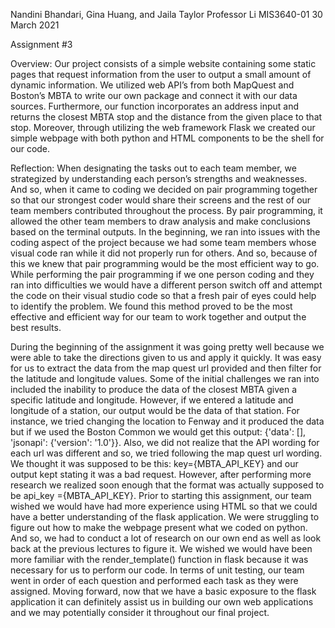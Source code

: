 Nandini Bhandari, Gina Huang, and Jaila Taylor
Professor Li
MIS3640-01
30 March 2021

Assignment #3

Overview:
Our project consists of a simple website containing some static pages that request information from the user to output a small amount of dynamic information. We utilized web API’s from both MapQuest and Boston’s MBTA to write our own package and connect it with our data sources.  Furthermore, our function incorporates an address input and returns the closest MBTA stop and the distance from the given place to that stop. Moreover, through utilizing the web framework Flask we created our simple webpage with both python and HTML components to be the shell for our code.  
 
Reflection:
When designating the tasks out to each team member, we strategized by understanding each person’s strengths and weaknesses. And so, when it came to coding we decided on pair programming together so that our strongest coder would share their screens and the rest of our team members contributed throughout the process. By pair programming, it allowed the other team members to draw analysis and make conclusions based on the terminal outputs. In the beginning, we ran into issues with the coding aspect of the project because we had some team members whose visual code ran while it did not properly run for others. And so, because of this we knew that pair programming would be the most efficient way to go. While performing the pair programming if we one person coding and they ran into difficulties we would have a different person switch off and attempt the code on their visual studio code so that a fresh pair of eyes could help to identify the problem. We found this method proved to be the most effective and efficient way for our team to work together and output the best results. 

During the beginning of the assignment it was going pretty well because we were able to take the directions given to us and apply it quickly. It was easy for us to extract the data from the map quest url provided and then filter for the latitude and longitude values. Some of the initial challenges we ran into included the inability to produce the data of the closest MBTA given a specific latitude and longitude. However, if we entered a latitude and longitude of a station, our output would be the data of that station. For instance, we tried changing the location to Fenway and it produced the data but if we used the Boston Common we would get this output: {'data': [], 'jsonapi': {'version': '1.0'}}. Also, we did not realize that the API wording for each url was different and so, we tried following the map quest url wording. We thought it was supposed to be this: key={MBTA_API_KEY} and our output kept stating it was a bad request. However, after performing more research we realized soon enough that the format was actually supposed to be api_key ={MBTA_API_KEY}. Prior to starting this assignment, our team wished we would have had more experience using HTML so that we could have a better understanding of the flask application. We were struggling to figure out how to make the webpage present what we coded on python. And so, we had to conduct a lot of research on our own end as well as look back at the previous lectures to figure it. We wished we would have been more familiar with the render_template() function in flask because it was necessary for us to perform our code. In terms of unit testing, our team went in order of each question and performed each task as they were assigned. Moving forward, now that we have a basic exposure to the flask application it can definitely assist us in building our own web applications and we may potentially consider it throughout our final project. 
